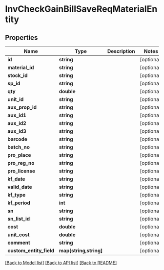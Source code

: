 # InvCheckGainBillSaveReqMaterialEntity

## Properties
Name | Type | Description | Notes
------------ | ------------- | ------------- | -------------
**id** | **string** |  | [optional] 
**material_id** | **string** |  | [optional] 
**stock_id** | **string** |  | [optional] 
**sp_id** | **string** |  | [optional] 
**qty** | **double** |  | [optional] 
**unit_id** | **string** |  | [optional] 
**aux_prop_id** | **string** |  | [optional] 
**aux_id1** | **string** |  | [optional] 
**aux_id2** | **string** |  | [optional] 
**aux_id3** | **string** |  | [optional] 
**barcode** | **string** |  | [optional] 
**batch_no** | **string** |  | [optional] 
**pro_place** | **string** |  | [optional] 
**pro_reg_no** | **string** |  | [optional] 
**pro_license** | **string** |  | [optional] 
**kf_date** | **string** |  | [optional] 
**valid_date** | **string** |  | [optional] 
**kf_type** | **string** |  | [optional] 
**kf_period** | **int** |  | [optional] 
**sn** | **string** |  | [optional] 
**sn_list_id** | **string** |  | [optional] 
**cost** | **double** |  | [optional] 
**unit_cost** | **double** |  | [optional] 
**comment** | **string** |  | [optional] 
**custom_entity_field** | **map[string,string]** |  | [optional] 

[[Back to Model list]](../README.md#documentation-for-models) [[Back to API list]](../README.md#documentation-for-api-endpoints) [[Back to README]](../README.md)


